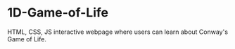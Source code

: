 # 1D-Game-of-Life
HTML, CSS, JS interactive webpage where users can learn about Conway's Game of Life.
